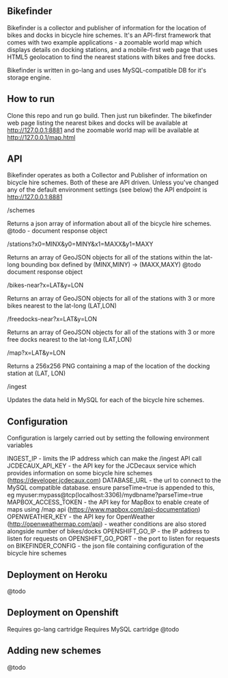 Bikefinder
----------

Bikefinder is a collector and publisher of information for the location of bikes and docks in bicycle hire schemes. It's an API-first framework that comes with
two example applications - a zoomable world map which displays details on docking stations, and a mobile-first web page that uses HTML5 geolocation to find the nearest stations with bikes and free docks.  

Bikefinder is written in go-lang and uses MySQL-compatible DB for it's storage engine.

How to run
----------

Clone this repo and run go build. Then just run bikefinder. The bikefinder web page listing the nearest bikes and docks will be available at
http://127.0.0.1:8881
and the zoomable world map will be available at
http://127.0.0.1/map.html

API
---

Bikefinder operates as both a Collector and Publisher of information on bicycle hire schemes. Both of these are API driven. Unless you've changed any of the default environment settings (see below) the API endpoint is http://127.0.0.1:8881

/schemes

Returns a json array of information about all of the bicycle hire schemes. @todo - document response object

/stations?x0=MINX&y0=MINY&x1=MAXX&y1=MAXY

Returns an array of GeoJSON objects for all of the stations within the lat-long bounding box defined by (MINX,MINY) -> (MAXX,MAXY) @todo document response object

/bikes-near?x=LAT&y=LON

Returns an array of GeoJSON objects for all of the stations with 3 or more bikes nearest to the lat-long (LAT,LON)

/freedocks-near?x=LAT&y=LON

Returns an array of GeoJSON objects for all of the stations with 3 or more free docks nearest to the lat-long (LAT,LON)

/map?x=LAT&y=LON

Returns a 256x256 PNG containing a map of the location of the docking station at (LAT, LON)

/ingest

Updates the data held in MySQL for each of the bicycle hire schemes.


Configuration
-------------

Configuration is largely carried out by setting the following environment variables

INGEST_IP - limits the IP address which can make the /ingest API call
JCDECAUX_API_KEY - the API key for the JCDecaux service which provides information on some bicycle hire schemes (https://developer.jcdecaux.com)
DATABASE_URL - the url to connect to the MySQL compatible database. ensure parseTime=true is appended to this, eg myuser:mypass@tcp(localhost:3306)/mydbname?parseTime=true
MAPBOX_ACCESS_TOKEN - the API key for MapBox to enable create of maps using /map api (https://www.mapbox.com/api-documentation)
OPENWEATHER_KEY - the API key for OpenWeather (http://openweathermap.com/api) - weather conditions are also stored alongside number of bikes/docks
OPENSHIFT_GO_IP - the IP address to listen for requests on
OPENSHIFT_GO_PORT - the port to listen for requests on
BIKEFINDER_CONFIG - the json file containing configuration of the bicycle hire schemes

Deployment on Heroku
--------------------
@todo

Deployment on Openshift
-----------------------
Requires go-lang cartridge
Requires MySQL cartridge
@todo

Adding new schemes
------------------
@todo
